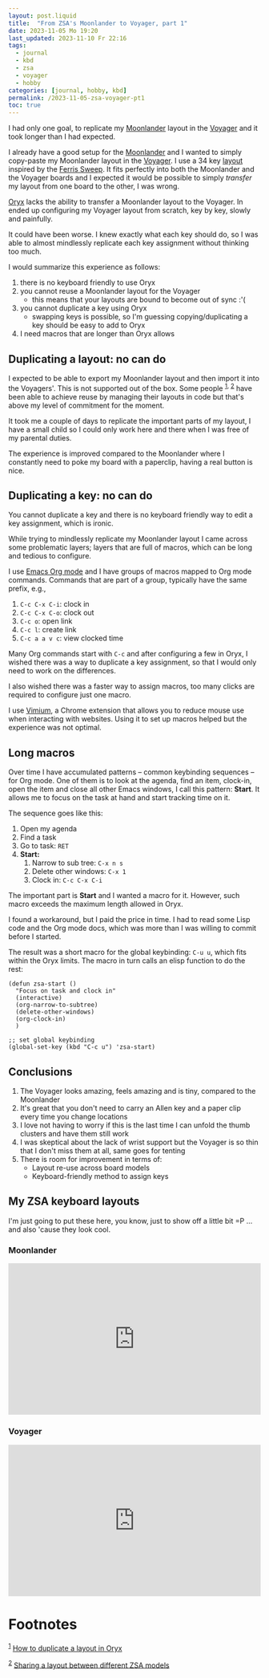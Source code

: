 ```yaml
---
layout: post.liquid
title:  "From ZSA's Moonlander to Voyager, part 1"
date: 2023-11-05 Mo 19:20
last_updated: 2023-11-10 Fr 22:16
tags:
  - journal
  - kbd
  - zsa
  - voyager
  - hobby
categories: [journal, hobby, kbd]
permalink: /2023-11-05-zsa-voyager-pt1
toc: true
---
```


I had only one goal, to replicate my [Moonlander](https://www.zsa.io/moonlander/) layout in the
[Voyager](https://www.zsa.io/voyager/) and it took longer than I had expected.

I already have a good setup for the [Moonlander](https://www.zsa.io/moonlander/) and I wanted to
simply copy-paste my Moonlander layout in the [Voyager](https://www.zsa.io/voyager/). I use a 34
key [layout](#org3f85f04) inspired by the [Ferris Sweep](https://github.com/davidphilipbarr/Sweep). It fits perfectly into both
the Moonlander and the Voyager boards and I expected it would be
possible to simply *transfer* my layout from one board to the
other, I was wrong.

[Oryx](https://www.zsa.io/oryx/) lacks the ability to transfer a Moonlander layout to
the Voyager. In ended up configuring my Voyager
layout from scratch, key by key, slowly and painfully. 

It could have been worse. I knew exactly what each key should do, so 
I was able to almost mindlessly replicate each key assignment
without thinking too much.

I would summarize this experience as follows:

1.  there is no keyboard friendly to use Oryx
2.  you cannot reuse a Moonlander layout for the Voyager
    -   this means that your layouts are bound to become out of
        sync :'(
3.  you cannot duplicate a key using Oryx
    -   swapping keys is possible, so I'm guessing copying/duplicating
        a key should be easy to add to Oryx
4.  I need macros that are longer than Oryx allows


## Duplicating a layout: no can do

I expected to be able to export my Moonlander layout and then
import it into the Voyagers'. This is not supported out of the
box. Some people <sup><a id="fnr.1" class="footref" href="#fn.1" role="doc-backlink">1</a></sup><sup>, </sup><sup><a id="fnr.2" class="footref" href="#fn.2" role="doc-backlink">2</a></sup> have been able to achieve reuse by
managing their layouts in code but that's above my level of
commitment for the moment.

It took me a couple of days to replicate the important parts of my
layout, I have a small child so I could only work here and there
when I was free of my parental duties.

The experience is improved compared to the Moonlander where I
constantly need to poke my board with a paperclip, having a real
button is nice.


## Duplicating a key: no can do

You cannot duplicate a key and there is no keyboard friendly way to
edit a key assignment, which is ironic.

While trying to mindlessly replicate my Moonlander layout I came
across some problematic layers; layers that are full of macros,
which can be long and tedious to configure.

I use [Emacs Org mode](https://orgmode.org/) and I have groups of macros mapped to Org mode
commands. Commands that are part of a group, typically have the
same prefix, e.g.,

1.  `C-c C-x C-i`: clock in
2.  `C-c C-x C-o`: clock out
3.  `C-c o`: open link
4.  `C-c l`: create link
5.  `C-c a a v c`: view clocked time

Many Org commands start with `C-c` and after configuring a few in
Oryx, I wished there was a way to duplicate a key assignment, so
that I would only need to work on the differences.

I also wished there was a faster way to assign macros, too many
clicks are required to configure just one macro.

I use [Vimium](https://chrome.google.com/webstore/detail/vimium/dbepggeogbaibhgnhhndojpepiihcmeb), a Chrome extension that allows you to reduce mouse
use when interacting with websites. Using it to set up macros
helped but the experience was not optimal.


## Long macros

Over time I have accumulated patterns &#x2013; common keybinding
sequences &#x2013; for Org mode. One of them is to look at the agenda,
find an item, clock-in, open the item and close all other Emacs
windows, I call this pattern: **Start**. It allows me to focus on the
task at hand and start tracking time on it.

The sequence goes like this:

1.  Open my agenda
2.  Find a task
3.  Go to task: `RET`
4.  **Start:**
    1.  Narrow to sub tree: `C-x n s`
    2.  Delete other windows: `C-x 1`
    3.  Clock in: `C-c C-x C-i`

The important part is **Start** and I wanted a macro for it. However,
such macro exceeds the maximum length allowed in Oryx.

I found a workaround, but I paid the price in time. I had to
read some Lisp code and the Org mode docs, which was more
than I was willing to commit before I started.

The result was a short macro for the global keybinding: `C-u u`,
which fits within the Oryx limits. The macro in turn calls an elisp
function to do the rest:

    (defun zsa-start ()
      "Focus on task and clock in"
      (interactive)
      (org-narrow-to-subtree)
      (delete-other-windows)
      (org-clock-in)
      )
    
    ;; set global keybinding
    (global-set-key (kbd "C-c u") 'zsa-start)


## Conclusions

1.  The Voyager looks amazing, feels amazing and is tiny, compared to
    the Moonlander
2.  It's great that you don't need to carry an Allen key and a paper
    clip every time you change locations
3.  I love not having to worry if this is the last time I can unfold
    the thumb clusters and have them still work
4.  I was skeptical about the lack of wrist support but the
    Voyager is so thin that I don't miss them at all, same goes for
    tenting
5.  There is room for improvement in terms of:
    -   Layout re-use across board models
    -   Keyboard-friendly method to assign keys


<a id="org3f85f04"></a>

## My ZSA keyboard layouts

I'm just going to put these here, you know, just to show off a
little bit =P &#x2026; and also 'cause they look cool.


### Moonlander

<div style="padding-top: 60%; position: relative;">
  <iframe src="https://configure.zsa.io/embed/moonlander/layouts/M440N/latest/0" style="border: 0; height: 100%; left: 0; position: absolute; top: 0; width: 100%"></iframe>
</div>


### Voyager

<div style="padding-top: 60%; position: relative;">
  <iframe src="https://configure.zsa.io/embed/voyager/layouts/XYwOW/latest/0" style="border: 0; height: 100%; left: 0; position: absolute; top: 0; width: 100%"></iframe>
</div>


# Footnotes

<sup><a id="fn.1" href="#fnr.1">1</a></sup> [How to duplicate a layout in Oryx](https://www.reddit.com/r/Moonlander/comments/zmoztx/how_to_duplicate_a_layout_in_oryx/)

<sup><a id="fn.2" href="#fnr.2">2</a></sup> [Sharing a layout between different ZSA models](https://www.reddit.com/r/Moonlander/comments/16avdb5/sharing_a_layout_between_different_zsa_models/)
